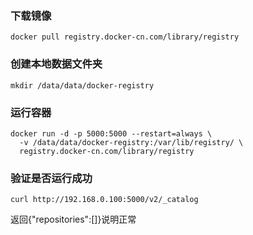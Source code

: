 ### 下载镜像
```
docker pull registry.docker-cn.com/library/registry
```

### 创建本地数据文件夹
```
mkdir /data/data/docker-registry
```

### 运行容器
```
docker run -d -p 5000:5000 --restart=always \  
  -v /data/data/docker-registry:/var/lib/registry/ \
  registry.docker-cn.com/library/registry
```

### 验证是否运行成功
```
curl http://192.168.0.100:5000/v2/_catalog
```
返回{"repositories":[]}说明正常

